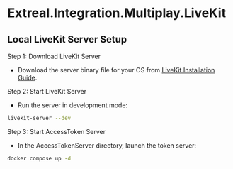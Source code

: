 # Extreal.Integration.Multiplay.LiveKit
## Local LiveKit Server Setup
Step 1: Download LiveKit Server
  - Download the server binary file for your OS from [LiveKit Installation Guide](https://github.com/livekit/livekit#install).
  
Step 2: Start LiveKit Server
  - Run the server in development mode:
```bash
livekit-server --dev
```
Step 3: Start AccessToken Server
  - In the AccessTokenServer directory, launch the token server:
```bash
docker compose up -d
```
